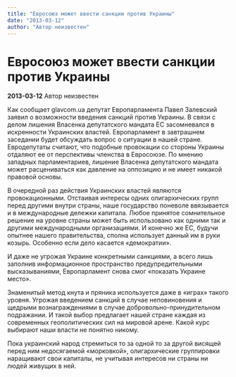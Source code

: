 ```yaml
---
title: "Евросоюз может ввести санкции против Украины"
date: "2013-03-12"
author: "Автор неизвестен"
---
```


# Евросоюз может ввести санкции против Украины

**2013-03-12** Автор неизвестен

Как сообщает glavcom.ua депутат Европарламента Павел Залевский заявил о возможности введения санкций против Украины. В связи с делом лишения Власенка депутатского мандата ЕС засомневался в искренности Украинских властей. Европарламент в завтрашнем заседании будет обсуждать вопрос о ситуации в нашей стране. Евродепутаты считают, что подобные провокации со стороны Украины отдаляют ее от перспективы членства в Евросоюзе. По мнению западных парламентариев, лишение Власенка депутатского мандата может расцениваться как давление на оппозицию и не имеет никакой правовой основы.

В очередной раз действия Украинских властей являются провокационными. Отстаивая интересы одних олигархических групп перед другими внутри страны, наше государство поневоле ввязывается и в международные дележки капитала. Любое принятое сомнительное решение на уровне страны может быть использовано как одними так и другими международными организациями. И конечно же ЕС, будучи опытнее нашего правительства, сполна использует данный им в руки козырь. Особенно если дело касается «демократии».

И даже не угрожая Украине конкретными санкциями, а всего лишь заполнив информационное пространство предупредительными высказываниями, Европарламент снова смог «показать Украине место».

Знаменитый метод кнута и пряника используется даже в «играх» такого уровня. Угрожая введением санкций в случае неповиновения и щедрыми вознаграждениями в случае добровольно-принудительном подражании. И такой выбор предлагает нашей стране каждая из современных геополитических сил на мировой арене. Какой курс выбирают наши власти не понятно никому.

Пока украинский народ стремиться то за одной то за другой висящей перед ним недосягаемой «морковкой», олигархические группировки наращивают свои капиталы, не учитывая интересов ни страны ни людей живущих в ней.